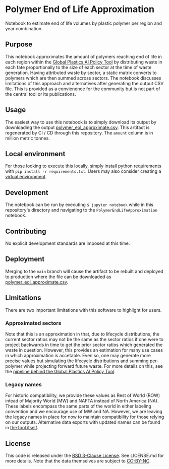 # Polymer End of Life Approximation

Notebook to estimate end of life volumes by plastic polymer per region and year combination.


## Purpose
This notebook approximates the amount of polymers reaching end of life in each region within the [Global Plastics AI Policy Tool](https://global-plastics-tool.org/) by distributing waste in each fate proportionally to the size of each sector at the time of waste generation. Having attributed waste by sector, a static matrix converts to polymers which are then summed across sectors. The notebook discusses limitations of this approach and alternatives after generating the output CSV file. This is provided as a convienence for the community but is not part of the central tool or its publications.


## Usage
The easiest way to use this notebook is to simply download its output by downloading the output [polymer_eol_approximate.csv](https://global-plastics-tool.org/data/polymer_eol_approximate.csv). This artifact is regenerated by CI / CD through this repository. The `amount` column is in million metric tonnes.

## Local environment
For those looking to execute this locally, simply install python requirements with `pip install -r requirements.txt`. Users may also consider creating a [virtual environment](https://the-hitchhikers-guide-to-packaging.readthedocs.io/en/latest/virtualenv.html).

## Development
The notebook can be run by executing `$ jupyter notebook` while in this repository's directory and navigating to the `PolymerEndLifeApproximation` notebook.

## Contributing
No explicit development standards are imposed at this time.

## Deployment
Merging to the `main` branch will cause the artifact to be rebuilt and deployed to production where the file can be downloaded as [polymer_eol_approximate.csv](https://global-plastics-tool.org/data/polymer_eol_approximate.csv).

## Limitations
There are two important limitations with this software to highlight for users.

### Approximated sectors

Note that this is an approximation in that, due to lifecycle distributions, the current sector ratios may not be the same as the sector ratios if one were to project backwards in time to get the prior sector ratios which generated the waste in question. However, this provides an estimation for many use cases in which approximation is accetable. Even so, one may generate more precise values but simulating the lifecycle distributions and summing per-polymer while projecting forward future waste. For more details on this, see the [pipeline behind the Global Plastics AI Policy Tool](https://github.com/SchmidtDSE/plastics-pipeline).

### Legacy names

For historic compatibility, we provide these values as Rest of World (ROW) intead of Majority World (MW) and NAFTA instead of North America (NA). These labels encompass the same parts of the world in either labeling convention and we encourage use of MW and NA. However, we are leaving the legacy names in place for now to maintain compatibility for those relying on our outputs. Alternative data exports with updated names can be found in [the tool itself](https://global-plastics-tool.org/).

## License
This code is released under the [BSD 3-Clause License](https://opensource.org/license/bsd-3-clause). See LICENSE.md for more details. Note that the data themselves are subject to [CC-BY-NC](https://creativecommons.org/licenses/by-nc/4.0/).
